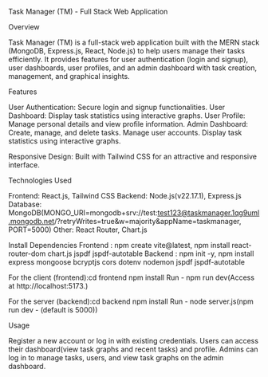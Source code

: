 Task Manager (TM) - Full Stack Web Application

Overview

Task Manager (TM) is a full-stack web application built with the MERN stack (MongoDB, Express.js, React, Node.js) to help users manage their tasks efficiently. It provides features for user authentication (login and signup), user dashboards, user profiles, and an admin dashboard with task creation, management, and graphical insights.

Features

User Authentication: Secure login and signup functionalities.
User Dashboard: Display task statistics using interactive graphs.
User Profile: Manage personal details and view profile information.
Admin Dashboard: 
Create, manage, and delete tasks.
Manage user accounts.
Display task statistics using interactive graphs.

Responsive Design: Built with Tailwind CSS for an attractive and responsive interface.

Technologies Used

Frontend: React.js, Tailwind CSS
Backend: Node.js(v22.17.1), Express.js
Database: MongoDB(MONGO_URI=mongodb+srv://test:test123@taskmanager.1qg9uml.mongodb.net/?retryWrites=true&w=majority&appName=taskmanager, PORT=5000)
Other: React Router, Chart.js

Install Dependencies
Frontend : npm create vite@latest, npm install react-router-dom chart.js jspdf jspdf-autotable
Backend : npm init -y, npm install express mongoose bcryptjs cors dotenv nodemon jspdf jspdf-autotable

For the client (frontend):cd frontend
npm install
Run - npm run dev(Access at http://localhost:5173.)

For the server (backend):cd backend
npm install
Run - node server.js(npm run dev - (default is 5000))

Usage

Register a new account or log in with existing credentials.
Users can access their dashboard(view task graphs and recent tasks) and profile.
Admins can log in to manage tasks, users, and view task graphs on the admin dashboard.
